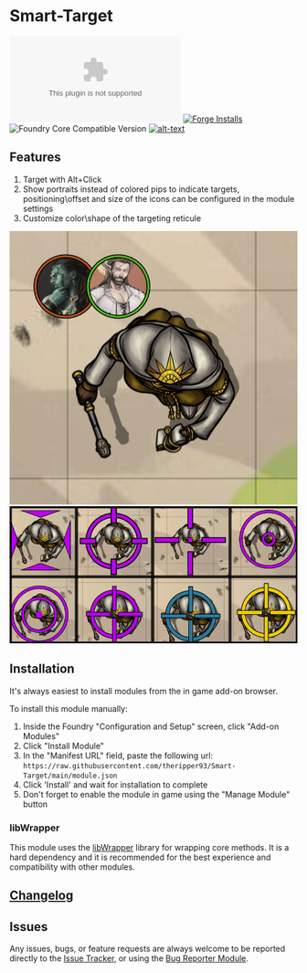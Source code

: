 # Smart-Target
![Latest Release Download Count](https://img.shields.io/github/downloads/theripper93/Smart-Target/latest/module.zip?color=2b82fc&label=DOWNLOADS&style=for-the-badge) [![Forge Installs](https://img.shields.io/badge/dynamic/json?label=Forge%20Installs&query=package.installs&suffix=%25&url=https%3A%2F%2Fforge-vtt.com%2Fapi%2Fbazaar%2Fpackage%2Fsmarttarget&colorB=03ff1c&style=for-the-badge)](https://forge-vtt.com/bazaar#package=smarttarget) ![Foundry Core Compatible Version](https://img.shields.io/badge/dynamic/json.svg?url=https%3A%2F%2Fraw.githubusercontent.com%2Ftheripper93%2FSmart-Target%2Fmain%2Fmodule.json&label=Foundry%20Version&query=$.compatibleCoreVersion&colorB=orange&style=for-the-badge) [![alt-text](https://img.shields.io/badge/-Patreon-%23ff424d?style=for-the-badge)](https://www.patreon.com/theripper93)
## Features
1. Target with Alt+Click
2. Show portraits instead of colored pips to indicate targets, positioning\offset and size of the icons can be configured in the module settings
3. Customize color\shape of the targeting reticule

![alt text](./wiki/smartTarget.jpg)
![alt text](./wiki/targetoptions.jpg)
## Installation

It's always easiest to install modules from the in game add-on browser.

To install this module manually:
1.  Inside the Foundry "Configuration and Setup" screen, click "Add-on Modules"
2.  Click "Install Module"
3.  In the "Manifest URL" field, paste the following url:
`https://raw.githubusercontent.com/theripper93/Smart-Target/main/module.json`
4.  Click 'Install' and wait for installation to complete
5.  Don't forget to enable the module in game using the "Manage Module" button

### libWrapper

This module uses the [libWrapper](https://github.com/ruipin/fvtt-lib-wrapper) library for wrapping core methods. It is a hard dependency and it is recommended for the best experience and compatibility with other modules.

## [Changelog](./changelog.md)

## Issues

Any issues, bugs, or feature requests are always welcome to be reported directly to the [Issue Tracker](https://github.com/theripper93/Smart-Target/issues ), or using the [Bug Reporter Module](https://foundryvtt.com/packages/bug-reporter/).

